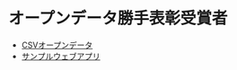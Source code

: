 # オープンデータ勝手表彰受賞者
- [CSVオープンデータ](https://code4sabae.github.io/opendataaward/opendataaward-winner.csv)
- [サンプルウェブアプリ](https://code4sabae.github.io/opendataaward/)

